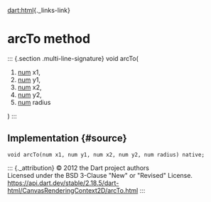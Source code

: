 [dart:html](../../dart-html/dart-html-library){._links-link}

arcTo method
============

::: {.section .multi-line-signature}
void arcTo(

1.  [num](../../dart-core/num-class) x1,
2.  [num](../../dart-core/num-class) y1,
3.  [num](../../dart-core/num-class) x2,
4.  [num](../../dart-core/num-class) y2,
5.  [num](../../dart-core/num-class) radius

)
:::

Implementation {#source}
--------------

``` {.language-dart data-language="dart"}
void arcTo(num x1, num y1, num x2, num y2, num radius) native;
```

::: {._attribution}
© 2012 the Dart project authors\
Licensed under the BSD 3-Clause \"New\" or \"Revised\" License.\
<https://api.dart.dev/stable/2.18.5/dart-html/CanvasRenderingContext2D/arcTo.html>
:::
